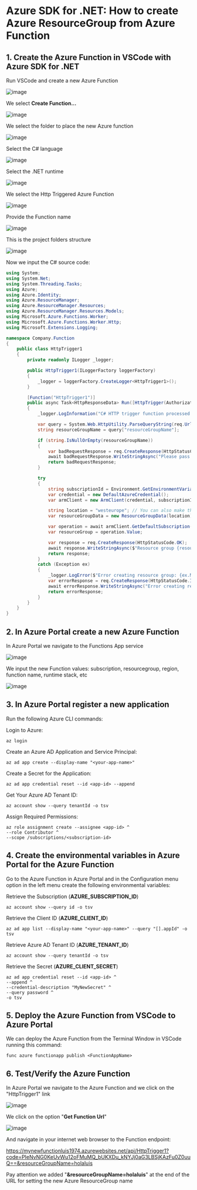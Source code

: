 # Azure SDK for .NET: How to create Azure ResourceGroup from Azure Function

## 1. Create the Azure Function in VSCode with Azure SDK for .NET

Run VSCode and create a new Azure Function

![image](https://github.com/luiscoco/Azure_SDK_Create_ResourceGroup_from_AzureFunction/assets/32194879/91a2f402-8362-4076-b493-be28c47b21ab)

We select **Create Function...**

![image](https://github.com/luiscoco/Azure_SDK_Create_ResourceGroup_from_AzureFunction/assets/32194879/f3f871a1-5fc1-44cf-a59a-50ccc7a56479)

We select the folder to place the new Azure function

![image](https://github.com/luiscoco/Azure_SDK_Create_ResourceGroup_from_AzureFunction/assets/32194879/4f5f9df4-a839-4a86-8f88-d97d9fdd10d7)

Select the C# language

![image](https://github.com/luiscoco/Azure_SDK_Create_ResourceGroup_from_AzureFunction/assets/32194879/b9a4a474-f5c2-472b-96ca-06cb7ed8924d)

Select the .NET runtime 

![image](https://github.com/luiscoco/Azure_SDK_Create_ResourceGroup_from_AzureFunction/assets/32194879/2c69fc2d-c8ee-49ba-aa80-16d98882581b)

We select the Http Triggered Azure Function

![image](https://github.com/luiscoco/Azure_SDK_Create_ResourceGroup_from_AzureFunction/assets/32194879/71a282ef-744d-4d07-a75a-68dd703356dd)

Provide the Function name

![image](https://github.com/luiscoco/Azure_SDK_Create_ResourceGroup_from_AzureFunction/assets/32194879/50a400d4-99d6-4e31-8128-47e0aa191321)

This is the project folders structure

![image](https://github.com/luiscoco/Azure_SDK_Create_ResourceGroup_from_AzureFunction/assets/32194879/bd420703-55fb-4f95-96f0-6c852d4aeb5b)

Now we input the C# source code:

```csharp
using System;
using System.Net;
using System.Threading.Tasks;
using Azure;
using Azure.Identity;
using Azure.ResourceManager;
using Azure.ResourceManager.Resources;
using Azure.ResourceManager.Resources.Models;
using Microsoft.Azure.Functions.Worker;
using Microsoft.Azure.Functions.Worker.Http;
using Microsoft.Extensions.Logging;

namespace Company.Function
{
    public class HttpTrigger1
    {
        private readonly ILogger _logger;

        public HttpTrigger1(ILoggerFactory loggerFactory)
        {
            _logger = loggerFactory.CreateLogger<HttpTrigger1>();
        }

        [Function("HttpTrigger1")]
        public async Task<HttpResponseData> Run([HttpTrigger(AuthorizationLevel.Function, "get", "post")] HttpRequestData req)
        {
            _logger.LogInformation("C# HTTP trigger function processed a request.");

            var query = System.Web.HttpUtility.ParseQueryString(req.Url.Query);
            string resourceGroupName = query["resourceGroupName"];

            if (string.IsNullOrEmpty(resourceGroupName))
            {
                var badRequestResponse = req.CreateResponse(HttpStatusCode.BadRequest);
                await badRequestResponse.WriteStringAsync("Please pass a resourceGroupName on the query string");
                return badRequestResponse;
            }

            try
            {
                string subscriptionId = Environment.GetEnvironmentVariable("AZURE_SUBSCRIPTION_ID");
                var credential = new DefaultAzureCredential();
                var armClient = new ArmClient(credential, subscriptionId);

                string location = "westeurope"; // You can also make this a parameter
                var resourceGroupData = new ResourceGroupData(location);

                var operation = await armClient.GetDefaultSubscription().GetResourceGroups().CreateOrUpdateAsync(WaitUntil.Completed, resourceGroupName, resourceGroupData);
                var resourceGroup = operation.Value;

                var response = req.CreateResponse(HttpStatusCode.OK);
                await response.WriteStringAsync($"Resource group {resourceGroupName} created in {location}");
                return response;
            }
            catch (Exception ex)
            {
                _logger.LogError($"Error creating resource group: {ex.Message}");
                var errorResponse = req.CreateResponse(HttpStatusCode.InternalServerError);
                await errorResponse.WriteStringAsync("Error creating resource group");
                return errorResponse;
            }
        }
    }
}
```

## 2. In Azure Portal create a new Azure Function

In Azure Portal we navigate to the Functions App service 

![image](https://github.com/luiscoco/Azure_SDK_Create_ResourceGroup_from_AzureFunction/assets/32194879/8810692e-9eaf-4f7a-a970-909e9defafb3)

We input the new Function values: subscription, resourcegroup, region, function name, runtime stack, etc

![image](https://github.com/luiscoco/Azure_SDK_Create_ResourceGroup_from_AzureFunction/assets/32194879/588cbc2a-c7b7-4964-a908-1c1272f2be2d)

## 3. In Azure Portal register a new application

Run the following Azure CLI commands: 

Login to Azure:
```
az login
```

Create an Azure AD Application and Service Principal:
```
az ad app create --display-name "<your-app-name>"
```

Create a Secret for the Application:
```
az ad app credential reset --id <app-id> --append
```

Get Your Azure AD Tenant ID:
```
az account show --query tenantId -o tsv
```

Assign Required Permissions:
```
az role assignment create --assignee <app-id> ^
--role Contributor ^
--scope /subscriptions/<subscription-id>
```

## 4. Create the environmental variables in Azure Portal for the Azure Function

Go to the Azure Function in Azure Portal and in the Configuration menu option in the left menu create the following environmental variables:

Retrieve the Subscription (**AZURE_SUBSCRIPTION_ID**)

```
az account show --query id -o tsv
```

Retrieve the Client ID (**AZURE_CLIENT_ID**)

```
az ad app list --display-name "<your-app-name>" --query "[].appId" -o tsv
```

Retrieve Azure AD Tenant ID (**AZURE_TENANT_ID**)

```
az account show --query tenantId -o tsv
```

Retrieve the Secret (**AZURE_CLIENT_SECRET**)

```
az ad app credential reset --id <app-id> ^
--append ^
--credential-description "MyNewSecret" ^
--query password ^
-o tsv
```

## 5. Deploy the Azure Function from VSCode to Azure Portal

We can deploy the Azure Function from the Terminal Window in VSCode running this command:

```
func azure functionapp publish <FunctionAppName>
```

## 6. Test/Verify the Azure Function

In Azure Portal we navigate to the Azure Function and we click on the "HttpTrigger1" link

![image](https://github.com/luiscoco/Azure_SDK_Create_ResourceGroup_from_AzureFunction/assets/32194879/d0e5735c-918c-4864-b0a6-f64e0c7929b3)

We click on the option "**Get Function Url**"

![image](https://github.com/luiscoco/Azure_SDK_Create_ResourceGroup_from_AzureFunction/assets/32194879/1b45bd5c-363b-4de3-a5ca-92a5894d24ab)

And navigate in your internet web browser to the Function endpoint:

https://mynewfunctionluis1974.azurewebsites.net/api/HttpTrigger1?code=PIeNvNG0KeUvWu12oFMuMQ_bUKXDu_kNYJj0aG3LBSjKAzFu0Z0uuQ==&resourceGroupName=holaluis

Pay attention we added "**&resourceGroupName=holaluis**" at the end of the URL for setting the new Azure ResourceGroup name



